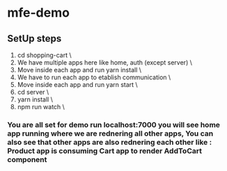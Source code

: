 # mfe-demo

## SetUp steps

1) cd shopping-cart \
2) We have multiple apps here like home, auth (except server) \
3) Move inside each app and run yarn install \
4) We have to run each app to etablish communication \
5) Move inside each app and run yarn start \
6) cd server \
7) yarn install \
8) npm run watch \

### You are all set for demo run localhost:7000 you will see home app running where we are rednering all other apps, You can also see that other apps are also rednering each other like : Product app is consuming Cart app to render AddToCart component

